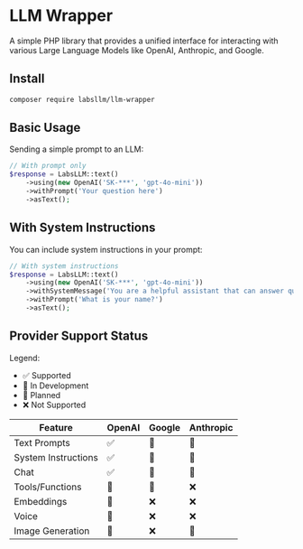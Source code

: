 # LLM Wrapper

A simple PHP library that provides a unified interface for interacting with various Large Language Models like OpenAI, Anthropic, and Google.

## Install

```bash
composer require labsllm/llm-wrapper
```

## Basic Usage

Sending a simple prompt to an LLM:

```php
// With prompt only
$response = LabsLLM::text()
    ->using(new OpenAI('SK-***', 'gpt-4o-mini'))
    ->withPrompt('Your question here')
    ->asText();
```

## With System Instructions

You can include system instructions in your prompt:

```php
// With system instructions
$response = LabsLLM::text()
    ->using(new OpenAI('SK-***', 'gpt-4o-mini'))
    ->withSystemMessage('You are a helpful assistant that can answer questions and help with tasks your name is John Doe.')
    ->withPrompt('What is your name?')
    ->asText();
```

## Provider Support Status

Legend:
- ✅ Supported
- 🚧 In Development
- 📅 Planned
- ❌ Not Supported

| Feature | OpenAI | Google | Anthropic |
|---------|--------|-----------|--------|
| Text Prompts | ✅ | 🚧 | 📅 |
| System Instructions | ✅ | 🚧 | 📅 |
| Chat | ✅ | 🚧 | 📅 |
| Tools/Functions | 🚧 | 📅 | ❌ |
| Embeddings | 📅 | ❌ | ❌ |
| Voice | 📅 | ❌ | ❌ |
| Image Generation | 📅 | ❌ | 📅 | 